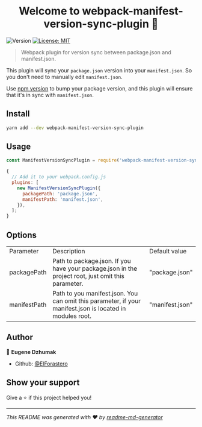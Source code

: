 <h1 align="center">Welcome to webpack-manifest-version-sync-plugin 👋</h1>
<p>
  <img alt="Version" src="https://img.shields.io/badge/version-0.0.1-blue.svg?cacheSeconds=2592000" />
  <a href="#" target="_blank">
    <img alt="License: MIT" src="https://img.shields.io/badge/License-MIT-yellow.svg" />
  </a>
</p>

> Webpack plugin for version sync between package.json and manifest.json.

This plugin will sync your `package.json` version into your `manifest.json`. So you don't need to manually edit `manifest.json`.

Use [npm version](https://docs.npmjs.com/cli/version) to bump your package version, and this plugin will ensure that it's in sync with `manifest.json`.

## Install

```sh
yarn add --dev webpack-manifest-version-sync-plugin
```

## Usage

```js
const ManifestVersionSyncPlugin = require('webpack-manifest-version-sync-plugin');

{
  // Add it to your webpack.config.js
  plugins: [
    new ManifestVersionSyncPlugin({
      packagePath: 'package.json',
      manifestPath: 'manifest.json',
    }),
  ];
}
```

## Options

<table>
    <tr>
        <td>Parameter</td>
        <td>Description</td>
        <td>Default value</td>
    </tr>
    <tr>
        <td>packagePath</td>
        <td>Path to package.json. If you have your package.json in the project root, just omit this parameter.</td>
        <td>"package.json"</td>
    </tr>
    <tr>
        <td>manifestPath</td>
        <td>Path to you manifest.json. You can omit this parameter, if your manifest.json is located in modules root.</td>
        <td>"manifest.json"</td>
    </tr>
</table>

## Author

👤 **Eugene Dzhumak**

- Github: [@ElForastero](https://github.com/ElForastero)

## Show your support

Give a ⭐️ if this project helped you!

---

_This README was generated with ❤️ by [readme-md-generator](https://github.com/kefranabg/readme-md-generator)_
